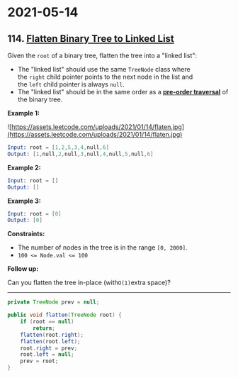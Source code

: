 # 2021-05-14

## 114. [Flatten Binary Tree to Linked List](https://leetcode.com/problems/flatten-binary-tree-to-linked-list/)

Given the `root` of a binary tree, flatten the tree into a "linked list":

- The "linked list" should use the same `TreeNode` class where the `right` child pointer points to the next node in the list and the `left` child pointer is always `null`.
- The "linked list" should be in the same order as a **[pre-order traversal](https://en.wikipedia.org/wiki/Tree_traversal#Pre-order,_NLR)** of the binary tree.

**Example 1:**

![https://assets.leetcode.com/uploads/2021/01/14/flaten.jpg](https://assets.leetcode.com/uploads/2021/01/14/flaten.jpg)

```s
Input: root = [1,2,5,3,4,null,6]
Output: [1,null,2,null,3,null,4,null,5,null,6]
```

**Example 2:**

```s
Input: root = []
Output: []
```

**Example 3:**

```s
Input: root = [0]
Output: [0]
```

**Constraints:**

- The number of nodes in the tree is in the range `[0, 2000]`.
- `100 <= Node.val <= 100`

**Follow up:**

Can you flatten the tree in-place (with`O(1)`extra space)?

---

```java
private TreeNode prev = null;

public void flatten(TreeNode root) {
    if (root == null)
        return;
    flatten(root.right);
    flatten(root.left);
    root.right = prev;
    root.left = null;
    prev = root;
}
```
